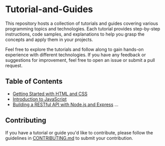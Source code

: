 # Tutorial-and-Guides

This repository hosts a collection of tutorials and guides covering various programming topics and technologies. Each tutorial provides step-by-step instructions, code samples, and explanations to help you grasp the concepts and apply them in your projects.

Feel free to explore the tutorials and follow along to gain hands-on experience with different technologies. If you have any feedback or suggestions for improvement, feel free to open an issue or submit a pull request.

## Table of Contents

- [Getting Started with HTML and CSS](tutorials/html-css.md)
- [Introduction to JavaScript](tutorials/javascript.md)
- [Building a RESTful API with Node.js and Express](tutorials/nodejs-express.md)
...

## Contributing

If you have a tutorial or guide you'd like to contribute, please follow the guidelines in [CONTRIBUTING.md](CONTRIBUTING.md) to submit your contribution.

